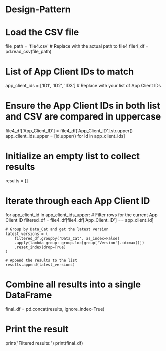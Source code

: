 # Design-Pattern

# Load the CSV file
file_path = 'file4.csv'  # Replace with the actual path to file4
file4_df = pd.read_csv(file_path)

# List of App Client IDs to match
app_client_ids = ['ID1', 'ID2', 'ID3']  # Replace with your list of App Client IDs

# Ensure the App Client IDs in both list and CSV are compared in uppercase
file4_df['App_Client_ID'] = file4_df['App_Client_ID'].str.upper()
app_client_ids_upper = [id.upper() for id in app_client_ids]

# Initialize an empty list to collect results
results = []

# Iterate through each App Client ID
for app_client_id in app_client_ids_upper:
    # Filter rows for the current App Client ID
    filtered_df = file4_df[file4_df['App_Client_ID'] == app_client_id]
    
    # Group by Data_Cat and get the latest version
    latest_versions = (
        filtered_df.groupby('Data_Cat', as_index=False)
        .apply(lambda group: group.loc[group['Version'].idxmax()])
        .reset_index(drop=True)
    )
    
    # Append the results to the list
    results.append(latest_versions)

# Combine all results into a single DataFrame
final_df = pd.concat(results, ignore_index=True)

# Print the result
print("Filtered results:")
print(final_df)
